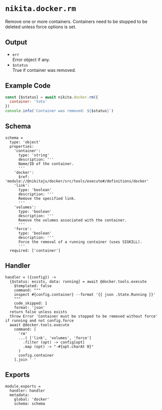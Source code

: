 
# `nikita.docker.rm`

Remove one or more containers. Containers need to be stopped to be deleted unless
force options is set.

## Output

* `err`   
  Error object if any.
* `$status`   
  True if container was removed.

## Example Code

```js
const {$status} = await nikita.docker.rm({
  container: 'toto'
})
console.info(`Container was removed: ${$status}`)
```

## Schema

    schema =
      type: 'object'
      properties:
        'container':
          type: 'string'
          description: '''
          Name/ID of the container.
          '''
        'docker':
          $ref: 'module://@nikitajs/docker/src/tools/execute#/definitions/docker'
        'link':
          type: 'boolean'
          description: '''
          Remove the specified link.
          '''
        'volumes':
          type: 'boolean'
          description: '''
          Remove the volumes associated with the container.
          '''
        'force':
          type: 'boolean'
          description: '''
          Force the removal of a running container (uses SIGKILL).
          '''
      required: ['container']

## Handler

    handler = ({config}) ->
      {$status: exists, data: running} = await @docker.tools.execute
        $templated: false
        command: """
        inspect #{config.container} --format '{{ json .State.Running }}'
        """
        code_skipped: 1
        format: 'json'
      return false unless exists
      throw Error 'Container must be stopped to be removed without force' if running and not config.force
      await @docker.tools.execute
        command: [
          'rm'
          ...( ['link', 'volumes', 'force']
            .filter (opt) -> config[opt]
            .map (opt) -> "-#{opt.charAt 0}"
          )
          config.container
        ].join ' '

## Exports

    module.exports =
      handler: handler
      metadata:
        global: 'docker'
        schema: schema
